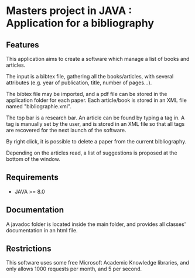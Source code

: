 Masters project in JAVA : Application for a bibliography
========================================================

## Features

This application aims to create a software which manage a list of books and articles.

The input is a bibtex file, gathering all the books/articles, with several attributes (e.g. year of publication, title, number of pages...).

The bibtex file may be imported, and a pdf file can be stored in the application folder for each paper.
Each article/book is stored in an XML file named "bibliographie.xml".

The top bar is a research bar. An article can be found by typing a tag in. A tag is manually set by the user, and is stored in an XML file so that all tags are recovered for the next launch of the software.

By right click, it is possible to delete a paper from the current bibliography.

Depending on the articles read, a list of suggestions is proposed at the bottom of the window.


## Requirements

- JAVA >= 8.0

## Documentation

A javadoc folder is located inside the main folder, and provides all classes' documentation in an html file.

## Restrictions

This software uses some free Microsoft Academic Knowledge libraries, and only allows 1000 requests per month, and 5 per second.


